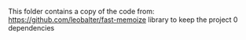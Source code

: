 This folder contains a copy of the code from:
https://github.com/leobalter/fast-memoize library to keep the project 0 dependencies
